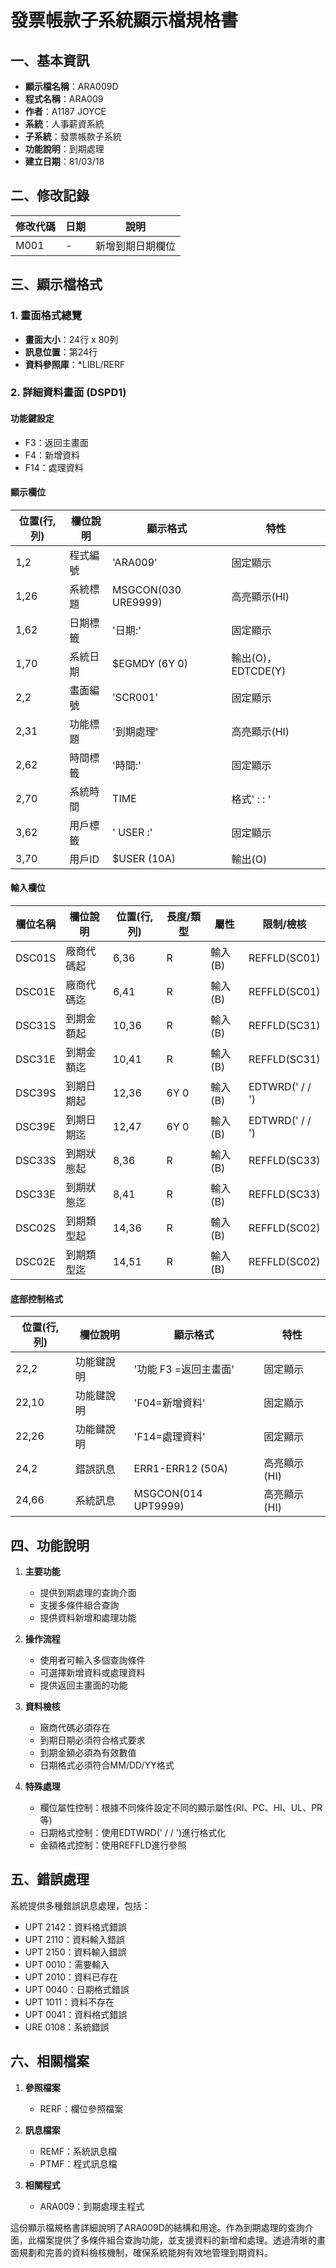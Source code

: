 # 發票帳款子系統顯示檔規格書

## 一、基本資訊
- **顯示檔名稱**：ARA009D
- **程式名稱**：ARA009
- **作者**：A1187 JOYCE
- **系統**：人事薪資系統
- **子系統**：發票帳款子系統
- **功能說明**：到期處理
- **建立日期**：81/03/18

## 二、修改記錄

| 修改代碼 | 日期 | 說明 |
|---------|------|------|
| M001 | - | 新增到期日期欄位 |

## 三、顯示檔格式

### 1. 畫面格式總覽
- **畫面大小**：24行 x 80列
- **訊息位置**：第24行
- **資料參照庫**：*LIBL/RERF

### 2. 詳細資料畫面 (DSPD1)

#### 功能鍵設定
- F3：返回主畫面
- F4：新增資料
- F14：處理資料

#### 顯示欄位

| 位置(行,列) | 欄位說明 | 顯示格式 | 特性 |
|------------|---------|---------|------|
| 1,2 | 程式編號 | 'ARA009' | 固定顯示 |
| 1,26 | 系統標題 | MSGCON(030 URE9999) | 高亮顯示(HI) |
| 1,62 | 日期標籤 | '日期:' | 固定顯示 |
| 1,70 | 系統日期 | $EGMDY (6Y 0) | 輸出(O)，EDTCDE(Y) |
| 2,2 | 畫面編號 | 'SCR001' | 固定顯示 |
| 2,31 | 功能標題 | '到期處理' | 高亮顯示(HI) |
| 2,62 | 時間標籤 | '時間:' | 固定顯示 |
| 2,70 | 系統時間 | TIME | 格式'  :  :  ' |
| 3,62 | 用戶標籤 | ' USER :' | 固定顯示 |
| 3,70 | 用戶ID | $USER (10A) | 輸出(O) |

#### 輸入欄位

| 欄位名稱 | 欄位說明 | 位置(行,列) | 長度/類型 | 屬性 | 限制/檢核 |
|---------|---------|------------|----------|------|----------|
| DSC01S | 廠商代碼起 | 6,36 | R | 輸入(B) | REFFLD(SC01) |
| DSC01E | 廠商代碼迄 | 6,41 | R | 輸入(B) | REFFLD(SC01) |
| DSC31S | 到期金額起 | 10,36 | R | 輸入(B) | REFFLD(SC31) |
| DSC31E | 到期金額迄 | 10,41 | R | 輸入(B) | REFFLD(SC31) |
| DSC39S | 到期日期起 | 12,36 | 6Y 0 | 輸入(B) | EDTWRD('  /  /  ') |
| DSC39E | 到期日期迄 | 12,47 | 6Y 0 | 輸入(B) | EDTWRD('  /  /  ') |
| DSC33S | 到期狀態起 | 8,36 | R | 輸入(B) | REFFLD(SC33) |
| DSC33E | 到期狀態迄 | 8,41 | R | 輸入(B) | REFFLD(SC33) |
| DSC02S | 到期類型起 | 14,36 | R | 輸入(B) | REFFLD(SC02) |
| DSC02E | 到期類型迄 | 14,51 | R | 輸入(B) | REFFLD(SC02) |

#### 底部控制格式

| 位置(行,列) | 欄位說明 | 顯示格式 | 特性 |
|------------|---------|---------|------|
| 22,2 | 功能鍵說明 | '功能 F3 =返回主畫面' | 固定顯示 |
| 22,10 | 功能鍵說明 | 'F04=新增資料' | 固定顯示 |
| 22,26 | 功能鍵說明 | 'F14=處理資料' | 固定顯示 |
| 24,2 | 錯誤訊息 | ERR1-ERR12 (50A) | 高亮顯示(HI) |
| 24,66 | 系統訊息 | MSGCON(014 UPT9999) | 高亮顯示(HI) |

## 四、功能說明

1. **主要功能**
   - 提供到期處理的查詢介面
   - 支援多條件組合查詢
   - 提供資料新增和處理功能

2. **操作流程**
   - 使用者可輸入多個查詢條件
   - 可選擇新增資料或處理資料
   - 提供返回主畫面的功能

3. **資料檢核**
   - 廠商代碼必須存在
   - 到期日期必須符合格式要求
   - 到期金額必須為有效數值
   - 日期格式必須符合MM/DD/YY格式

4. **特殊處理**
   - 欄位屬性控制：根據不同條件設定不同的顯示屬性(RI、PC、HI、UL、PR等)
   - 日期格式控制：使用EDTWRD('  /  /  ')進行格式化
   - 金額格式控制：使用REFFLD進行參照

## 五、錯誤處理

系統提供多種錯誤訊息處理，包括：
- UPT 2142：資料格式錯誤
- UPT 2110：資料輸入錯誤
- UPT 2150：資料輸入錯誤
- UPT 0010：需要輸入
- UPT 2010：資料已存在
- UPT 0040：日期格式錯誤
- UPT 1011：資料不存在
- UPT 0041：資料格式錯誤
- URE 0108：系統錯誤

## 六、相關檔案

1. **參照檔案**
   - RERF：欄位參照檔案

2. **訊息檔案**
   - REMF：系統訊息檔
   - PTMF：程式訊息檔

3. **相關程式**
   - ARA009：到期處理主程式

這份顯示檔規格書詳細說明了ARA009D的結構和用途。作為到期處理的查詢介面，此檔案提供了多條件組合查詢功能，並支援資料的新增和處理。透過清晰的畫面規劃和完善的資料檢核機制，確保系統能夠有效地管理到期資料。 